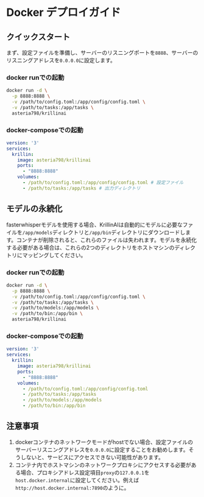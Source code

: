 # Docker デプロイガイド

## クイックスタート
まず、設定ファイルを準備し、サーバーのリスニングポートを`8888`、サーバーのリスニングアドレスを`0.0.0.0`に設定します。

### docker runでの起動
```bash
docker run -d \
  -p 8888:8888 \
  -v /path/to/config.toml:/app/config/config.toml \
  -v /path/to/tasks:/app/tasks \
  asteria798/krillinai
```

### docker-composeでの起動
```yaml
version: '3'
services:
  krillin:
    image: asteria798/krillinai
    ports:
      - "8888:8888"
    volumes:
      - /path/to/config.toml:/app/config/config.toml # 設定ファイル
      - /path/to/tasks:/app/tasks # 出力ディレクトリ
```

## モデルの永続化
fasterwhisperモデルを使用する場合、KrillinAIは自動的にモデルに必要なファイルを`/app/models`ディレクトリと`/app/bin`ディレクトリにダウンロードします。コンテナが削除されると、これらのファイルは失われます。モデルを永続化する必要がある場合は、これらの2つのディレクトリをホストマシンのディレクトリにマッピングしてください。

### docker runでの起動
```bash
docker run -d \
  -p 8888:8888 \
  -v /path/to/config.toml:/app/config/config.toml \
  -v /path/to/tasks:/app/tasks \
  -v /path/to/models:/app/models \
  -v /path/to/bin:/app/bin \
  asteria798/krillinai
```

### docker-composeでの起動
```yaml
version: '3'
services:
  krillin:
    image: asteria798/krillinai
    ports:
      - "8888:8888"
    volumes:
      - /path/to/config.toml:/app/config/config.toml      
      - /path/to/tasks:/app/tasks
      - /path/to/models:/app/models
      - /path/to/bin:/app/bin
```

## 注意事項
1. dockerコンテナのネットワークモードがhostでない場合、設定ファイルのサーバーリスニングアドレスを`0.0.0.0`に設定することをお勧めします。そうしないと、サービスにアクセスできない可能性があります。
2. コンテナ内でホストマシンのネットワークプロキシにアクセスする必要がある場合、プロキシアドレス設定項目`proxy`の`127.0.0.1`を`host.docker.internal`に設定してください。例えば`http://host.docker.internal:7890`のように。